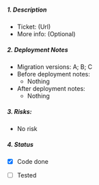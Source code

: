 ##### 1. Description
- Ticket: (Url)
- More info: (Optional)
##### 2. Deployment Notes
- Migration versions: A; B; C
- Before deployment notes:
  - Nothing
- After deployment notes:
  - Nothing
##### 3. Risks:
 - No risk
##### 4. Status
- [x] Code done
- [ ] Tested

